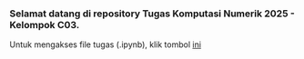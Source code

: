 ### Selamat datang di repository Tugas Komputasi Numerik 2025 - Kelompok C03.
Untuk mengakses file tugas (.ipynb), klik tombol [ini](https://github.com/hilmanazhar/C03komnum25/blob/main/C03_ProgramKomnum_5.ipynb)
